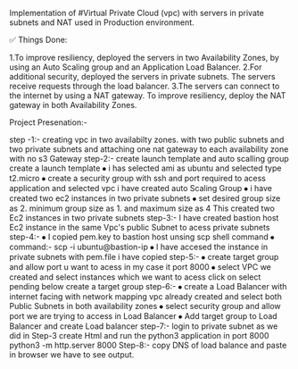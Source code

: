 Implementation of #Virtual Private Cloud (vpc) with servers in private subnets and NAT used in Production environment.

✅ Things Done:

1.To improve resiliency, deployed the servers in two Availability Zones, by using an Auto Scaling group and an Application Load Balancer.
2.For additional security, deployed the servers in private subnets. The servers receive requests through the load balancer.
3.The servers can connect to the internet by using a NAT gateway. To improve resiliency, deploy the NAT gateway in both Availability Zones.


Project Presenation:-

step -1:-
  creating vpc in two availabilty zones. with two public subnets and two private subnets
  and attaching one nat gateway to each availability zone with no s3 Gateway
step-2:-
  create launch template and auto scalling group
  create a launch template
    ⦁	i has selected ami as ubuntu and selected  type t2.micro
    ⦁	create a security group with ssh and port required to acess application and selected vpc i  have created 
     auto Scaling Group
    ⦁	i have created two ec2 instances in two private subnets
    ⦁	set desired group size as 2. minimum group size as 1. and maximum size as 4
  This created two Ec2 instances in two private subnets 
step-3:-
  I have created bastion host Ec2 instance in the same Vpc's public Subnet to acess private subnets 
step-4:-
  ⦁	I copied pem.key to bastion host unsing scp shell command
  ⦁	command:- scp -i <pemkey path>  <pemkey path> ubuntu@bastion-ip
  ⦁	I have accesed the instance in  private subnets with pem.file i have copied
step-5:-
  ⦁	create target group and allow port u want to acess in my case it port 8000
  ⦁	select VPC we created  and select instances which we want to acess click on select pending below create a target group
step-6:-
  ⦁	create a Load Balancer with internet facing with network mapping vpc already created and select both Public Subnets in both availability zones
  ⦁	select security group and allow port we are trying to access in Load Balancer
  ⦁	Add  target group to Load Balancer and create Load balancer
step-7:-
  login to private subnet as we did in Step-3 create Html and run the python3 application in port 8000
  python3 -m http.server 8000
Step-8:-
  copy DNS of load balance and paste in browser we have to see output.
